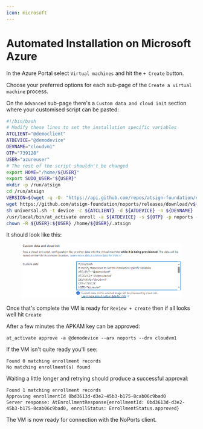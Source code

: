 ```yaml
---
icon: microsoft
---
```


# Automated Installation on Microsoft Azure

In the Azure Portal select `Virtual machines` and hit the `+ Create` button.

Choose your preferred options for each sub-page of the `Create a virtual machine` process.

On the `Advanced` sub-page there's a `Custom data and cloud init` section where your customised script can be pasted:

```bash
#!/bin/bash
# Modify these lines to set the installation specific variables
ATCLIENT="@democlient"
ATDEVICE="@demodevice"
DEVNAME="cloudvm1"
OTP="739128"
USER="azureuser"
# The rest of the script shouldn't be changed
export HOME="/home/${USER}"
export SUDO_USER="${USER}"
mkdir -p /run/atsign
cd /run/atsign
VERSION=$(wget -q -O- "https://api.github.com/repos/atsign-foundation/noports/releases/latest" | grep -Po '"tag_name": "v\K.*?(?=")')
wget https://github.com/atsign-foundation/noports/releases/download/v${VERSION}/universal.sh
sh universal.sh -t device -c ${ATCLIENT} -d ${ATDEVICE} -n ${DEVNAME}
/usr/local/bin/at_activate enroll -a ${ATDEVICE} -s ${OTP} -p noports -k /home/${USER}/.atsign/keys/${ATDEVICE}_key.atKeys -d ${DEVNAME} -n "sshnp:rw,sshrvd:rw"
chown -R ${USER}:${USER} /home/${USER}/.atsign
```

It should look like this:

<div align="left">

<figure><img src="../../.gitbook/assets/Azure_Custom_data.PNG" alt=""><figcaption></figcaption></figure>

</div>

Once that's complete the VM is ready for `Review + create` then if all looks well hit `Create`

After a few minutes the APKAM key can be approved:

```
at_activate approve -a @demodevice --arx noports --drx cloudvm1
```

If the VM isn't quite ready you'll see:

```
Found 0 matching enrollment records
No matching enrollment(s) found
```

Waiting a little longer and retrying should produce a successful approval:

```
Found 1 matching enrollment records
Approving enrollmentId 0bd3613d-d3e2-45b3-b175-8cab06c9bad0
Server response: AtEnrollmentResponse{enrollmentId: 0bd3613d-d3e2-45b3-b175-8cab06c9bad0, enrollStatus: EnrollmentStatus.approved}
```

The VM is now ready for connection with the NoPorts client.

